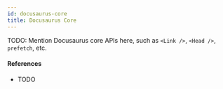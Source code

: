 ```yaml
---
id: docusaurus-core
title: Docusaurus Core
---
```


TODO: Mention Docusaurus core APIs here, such as `<Link />`, `<Head />`, `prefetch`, etc.

#### References

- TODO
